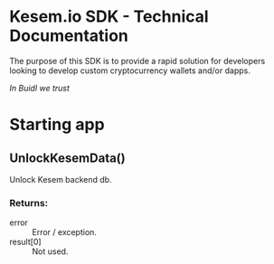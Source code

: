 # Kesem.io SDK - Technical Documentation

The purpose of this SDK is to provide a rapid solution for developers looking to develop custom cryptocurrency wallets and/or dapps.

*In Buidl we trust*

# Starting app
## UnlockKesemData()
Unlock Kesem backend db.
### Returns:
<dl>
  <dt>error</dt>
  <dd>Error / exception.</dd>
  <dt>result[0]</dt>
  <dd>Not used.</dd>
</dl>

